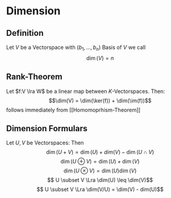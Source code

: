 # Dimension
## Definition
Let $V$ be a Vectorspace with $(b_1,\ldots,b_n)$ Basis of $V$ we call 
$$ \dim(V) = n$$
## Rank-Theorem
Let $f:V \lra W$ be a linear map between $K$-Vectorspaces.
Then:
$$\dim(V) = \dim(\ker(f)) + \dim(\im(f))$$
follows immediately from [[Homomoprhism-Theorem]]

## Dimension Formulars
Let $U,V$ be Vectorspaces:
Then
$$\dim(U+V) = \dim(U) + dim(V) - \dim(U \cap V)$$
$$\dim(U\oplus V) = \dim(U) + \dim(V) $$
$$\dim(U \otimes V) = \dim(U) \dim(V)$$
$$ U \subset V \Lra \dim(U) \leq \dim(V)$$
$$ U \subset V \Lra \dim(V/U) = \dim(V) - dim(U)$$




